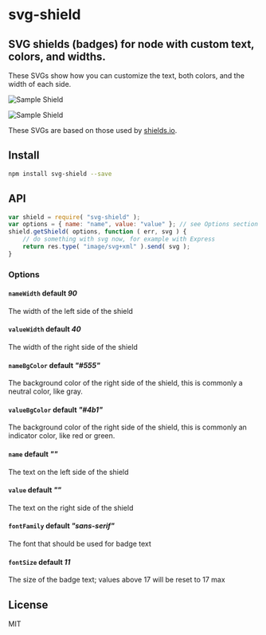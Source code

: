 # svg-shield

## SVG shields (badges) for node with custom text, colors, and widths.

These SVGs show how you can customize the text, both colors, and the width of each side.

![Sample Shield](https://cdn.rawgit.com/jrit/svg-shield/master/shield-pass.svg)

![Sample Shield](https://cdn.rawgit.com/jrit/svg-shield/master/shield-warn.svg)

These SVGs are based on those used by [shields.io](http://shields.io).

## Install

```bash
npm install svg-shield --save
```

## API

```js
var shield = require( "svg-shield" );
var options = { name: "name", value: "value" }; // see Options section
shield.getShield( options, function ( err, svg ) {
    // do something with svg now, for example with Express
    return res.type( "image/svg+xml" ).send( svg );
}
```

### Options

#### `nameWidth` default _90_
The width of the left side of the shield

#### `valueWidth` default _40_
The width of the right side of the shield

#### `nameBgColor` default _"#555"_
The background color of the right side of the shield, this is commonly a neutral color, like gray.

#### `valueBgColor` default _"#4b1"_
The background color of the right side of the shield, this is commonly an indicator color, like red or green.

#### `name` default _""_
The text on the left side of the shield

#### `value` default _""_
The text on the right side of the shield

#### `fontFamily` default _"sans-serif"_
The font that should be used for badge text

#### `fontSize` default _11_
The size of the badge text; values above 17 will be reset to 17 max

## License

MIT

